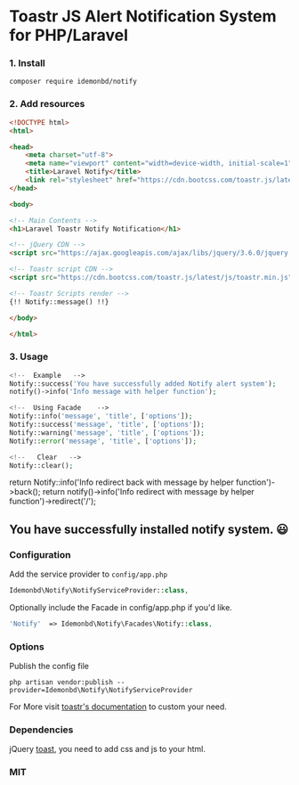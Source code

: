 # Toastr JS Alert Notification System for PHP/Laravel


### 1. Install
```
composer require idemonbd/notify
```
    
### 2. Add resources

   
```html
<!DOCTYPE html>
<html>

<head>
    <meta charset="utf-8">
    <meta name="viewport" content="width=device-width, initial-scale=1">
    <title>Laravel Notify</title>
    <link rel="stylesheet" href="https://cdn.bootcss.com/toastr.js/latest/css/toastr.min.css" />
</head>

<body>

<!-- Main Contents -->
<h1>Laravel Toastr Notify Notification</h1>

<!-- jQuery CDN -->
<script src="https://ajax.googleapis.com/ajax/libs/jquery/3.6.0/jquery.min.js"></script>

<!-- Toastr script CDN -->
<script src="https://cdn.bootcss.com/toastr.js/latest/js/toastr.min.js"></script>

<!-- Toastr Scripts render -->
{!! Notify::message() !!}

</body>

</html>

```


### 3. Usage

```php
<!--  Example   -->
Notify::success('You have successfully added Notify alert system');
notify()->info('Info message with helper function');

<!--  Using Facade    -->
Notify::info('message', 'title', ['options']);
Notify::success('message', 'title', ['options']);
Notify::warning('message', 'title', ['options']);
Notify::error('message', 'title', ['options']);

<!--   Clear   -->
Notify::clear();
```
    
<!--  redirect - shorter redirect back with notify  -->
return Notify::info('Info redirect back with message by helper function')->back();
return notify()->info('Info redirect with message by helper function')->redirect('/');


    
## You have successfully installed notify system. 😃
 

### Configuration

Add the service provider to `config/app.php`

```php
Idemonbd\Notify\NotifyServiceProvider::class,
```

Optionally include the Facade in config/app.php if you'd like.

```php
'Notify'  => Idemonbd\Notify\Facades\Notify::class,
```

### Options

Publish the config file

    php artisan vendor:publish --provider=Idemonbd\Notify\NotifyServiceProvider

For More visit [toastr's documentation](http://codeseven.github.io/toastr/demo.html) to custom your need.

### Dependencies

jQuery [toast](https://github.com/CodeSeven/toastr), you need to add css and js to your html.

### MIT

